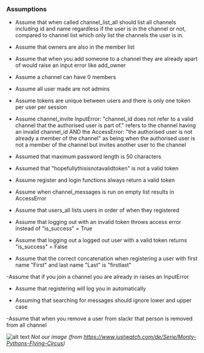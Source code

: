 ### Assumptions

- Assume that when called channel_list_all should list all channels including id and name regardless if the user is in the channel or not, compared to channel list which only list the channels the user is in.

- Assume that owners are also in the member list

- Assume that when you add someone to a channel they are already apart of would raise an input error like add_owner

- Assume a channel can have 0 members 

- Assume all user made are not admins

- Assume tokens are unique between users and there is only one token per user per session

- Assume channel_invite InputError: "channel_id does not refer to a valid channel that the authorised user is part of." refers to the channel having an invalid channel_id AND the AccessError: "the authorised user is not already a member of the channel" as being when the authorised user is not a member of the channel but invites another user to the channel

- Assumed that maximum password length is 50 characters

- Assumed that "hopefullythisisnotavalidtoken" is not a valid token

- Assume register and login functions always return a valid token

- Assume when channel_messages is run on empty list results in AccessError
 
- Assume that users_all lists users in order of when they registered 

- Assume that logging out with an invalid token throws access error instead of "is_success" = True

- Assume that logging out a logged out user with a valid token returns "is_success" = False

- Assume that the correct concatenation when registering a user with first name "First" and last name "Last" is "firstlast"

-Assume that if you join a channel you are already in raises an InputError

- Assume that registering will log you in automatically

- Assuming that searching for messages should ignore lower and upper case

-Assume that  when you remove a user from slackr that person is removed from all channel

![alt text](https://m.media-amazon.com/images/M/MV5BOTFmYTc3ZWEtNTYxNi00OTA4LTk2NjEtNTI2MTJlNzkyMDdlXkEyXkFqcGdeQWpybA@@._V1_UX477_CR0,0,477,268_AL_.jpg)
            *Not our image (from https://www.justwatch.com/de/Serie/Monty-Pythons-Flying-Circus)*   

